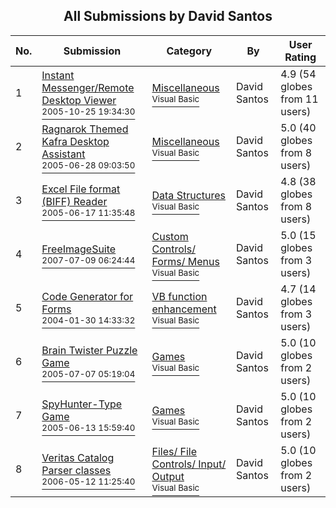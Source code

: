 ﻿<div align="center">

## All Submissions by David Santos

</div>

No.  | Submission | Category | By   | User Rating
---- | ---------- | -------- | ---- | -----------
1 | [Instant Messenger/Remote Desktop Viewer<br /><sup>2005-10-25 19:34:30</sup>](https://github.com/Planet-Source-Code/david-santos-instant-messenger-remote-desktop-viewer__1-61397) | [Miscellaneous<br /><sup>Visual Basic</sup>](../ByCategory/miscellaneous__1-1.md) | David Santos | 4.9 (54 globes from 11 users)
2 | [Ragnarok Themed Kafra Desktop Assistant<br /><sup>2005-06-28 09:03:50</sup>](https://github.com/Planet-Source-Code/david-santos-ragnarok-themed-kafra-desktop-assistant__1-61365) | [Miscellaneous<br /><sup>Visual Basic</sup>](../ByCategory/miscellaneous__1-1.md) | David Santos | 5.0 (40 globes from 8 users)
3 | [Excel File format \(BIFF\) Reader<br /><sup>2005-06-17 11:35:48</sup>](https://github.com/Planet-Source-Code/david-santos-excel-file-format-biff-reader__1-61368) | [Data Structures<br /><sup>Visual Basic</sup>](../ByCategory/data-structures__1-33.md) | David Santos | 4.8 (38 globes from 8 users)
4 | [FreeImageSuite<br /><sup>2007-07-09 06:24:44</sup>](https://github.com/Planet-Source-Code/david-santos-freeimagesuite__1-63294) | [Custom Controls/ Forms/  Menus<br /><sup>Visual Basic</sup>](../ByCategory/custom-controls-forms-menus__1-4.md) | David Santos | 5.0 (15 globes from 3 users)
5 | [Code Generator for Forms<br /><sup>2004-01-30 14:33:32</sup>](https://github.com/Planet-Source-Code/david-santos-code-generator-for-forms__1-61369) | [VB function enhancement<br /><sup>Visual Basic</sup>](../ByCategory/vb-function-enhancement__1-25.md) | David Santos | 4.7 (14 globes from 3 users)
6 | [Brain Twister Puzzle Game<br /><sup>2005-07-07 05:19:04</sup>](https://github.com/Planet-Source-Code/david-santos-brain-twister-puzzle-game__1-61396) | [Games<br /><sup>Visual Basic</sup>](../ByCategory/games__1-38.md) | David Santos | 5.0 (10 globes from 2 users)
7 | [SpyHunter\-Type Game<br /><sup>2005-06-13 15:59:40</sup>](https://github.com/Planet-Source-Code/david-santos-spyhunter-type-game__1-63334) | [Games<br /><sup>Visual Basic</sup>](../ByCategory/games__1-38.md) | David Santos | 5.0 (10 globes from 2 users)
8 | [Veritas Catalog Parser classes<br /><sup>2006-05-12 11:25:40</sup>](https://github.com/Planet-Source-Code/david-santos-veritas-catalog-parser-classes__1-65358) | [Files/ File Controls/ Input/ Output<br /><sup>Visual Basic</sup>](../ByCategory/files-file-controls-input-output__1-3.md) | David Santos | 5.0 (10 globes from 2 users)

